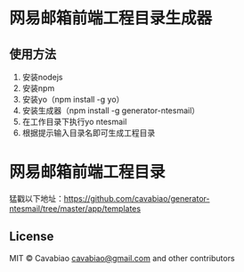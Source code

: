 网易邮箱前端工程目录生成器
==================

## 使用方法

1. 安装nodejs
2. 安装npm
3. 安装yo（npm install -g yo）
4. 安装生成器（npm install -g generator-ntesmail）
5. 在工作目录下执行yo ntesmail
6. 根据提示输入目录名即可生成工程目录


网易邮箱前端工程目录
==================
猛戳以下地址：https://github.com/cavabiao/generator-ntesmail/tree/master/app/templates

## License

MIT © Cavabiao <cavabiao@gmail.com> and other contributors
